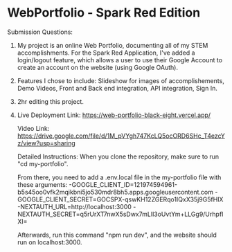 # WebPortfolio - Spark Red Edition

Submission Questions:
1) My project is an online Web Portfolio, documenting all of my STEM accomplishments. For the Spark Red Application, I've added a login/logout feature, which allows a user to use their Google Account to create an account on the website (using Google OAuth).

2) Features I chose to include: Slideshow for images of accomplishements, Demo Videos, Front and Back end integration, API integration, Sign In.

3) 2hr editing this project.

4) Live Deployment Link: https://web-portfolio-black-eight.vercel.app/

   Video Link: https://drive.google.com/file/d/1M_pVYgh747KcLQ5ocORD6SHc_T4ezcYz/view?usp=sharing

   Detailed Instructions: When you clone the repository, make sure to run "cd my-portfolio". 

   From there, you need to add a .env.local file in the my-portfolio file with these arguments:
      -GOOGLE_CLIENT_ID=121974594961-b5s45oo0vfk2mqikbni5jo530mdr8bh5.apps.googleusercontent.com
      -GOOGLE_CLIENT_SECRET=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
      -NEXTAUTH_URL=http://localhost:3000
      -NEXTAUTH_SECRET=q5rUrXT7nwX5sDwx7mLIl3oUvtYm+LLGg9/UrhpfIXI=

   Afterwards, run this command "npm run dev", and the website should run on localhost:3000.

